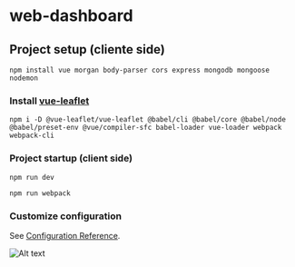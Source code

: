 # web-dashboard

## Project setup (cliente side)
```
npm install vue morgan body-parser cors express mongodb mongoose nodemon
```

### Install [vue-leaflet](https://www.npmjs.com/package/@vue-leaflet/vue-leaflet)
```
npm i -D @vue-leaflet/vue-leaflet @babel/cli @babel/core @babel/node @babel/preset-env @vue/compiler-sfc babel-loader vue-loader webpack webpack-cli
```

### Project startup (client side)
```
npm run dev
```
```
npm run webpack
```

<!-- ### Compiles and minifies for production
```
npm run build
```

### Lints and fixes files
```
npm run lint
``` -->

### Customize configuration
See [Configuration Reference](https://cli.vuejs.org/config/).

![Alt text](/docs/webpagev1.PNG?raw=true)
